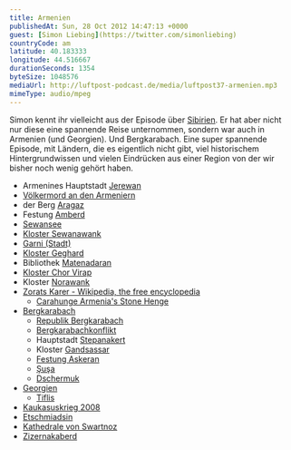 ```yaml
---
title: Armenien
publishedAt: Sun, 28 Oct 2012 14:47:13 +0000
guest: [Simon Liebing](https://twitter.com/simonliebing)
countryCode: am
latitude: 40.183333
longitude: 44.516667
durationSeconds: 1354
byteSize: 1048576 
mediaUrl: http://luftpost-podcast.de/media/luftpost37-armenien.mp3
mimeType: audio/mpeg
---
```


Simon kennt ihr vielleicht aus der Episode über [Sibirien](http://luftpost-podcast.de/sibirien). Er hat aber nicht nur diese eine spannende Reise unternommen, sondern war auch in Armenien (und Georgien). Und Bergkarabach. Eine super spannende Episode, mit Ländern, die es eigentlich nicht gibt, viel historischem Hintergrundwissen und vielen Eindrücken aus einer Region von der wir bisher noch wenig gehört haben. 
* Armenines Hauptstadt [Jerewan](https://de.wikipedia.org/wiki/Yerevan)
* [Völkermord an den Armeniern](https://de.wikipedia.org/wiki/V%C3%B6lkermord%5Fan%5Fden%5FArmeniern)
* der Berg [Aragaz](https://de.wikipedia.org/wiki/Aragaz)
* Festung [Amberd](https://de.wikipedia.org/wiki/Amberd)
* [Sewansee](https://de.wikipedia.org/wiki/Sewansee)
* [Kloster Sewanawank](https://de.wikipedia.org/wiki/Sewanawank)
* [Garni (Stadt)](https://de.wikipedia.org/wiki/Garni%5F%28Stadt%29)
* [Kloster Geghard](https://de.wikipedia.org/wiki/Kloster%5FGeghard)
* Bibliothek [Matenadaran](https://de.wikipedia.org/wiki/Matenadaran)
* [Kloster Chor Virap](https://de.wikipedia.org/wiki/Khor%5FVirap)
* Kloster [Norawank](https://de.wikipedia.org/wiki/Norawank)
* [Zorats Karer - Wikipedia, the free encyclopedia](https://en.wikipedia.org/wiki/Zorats%5FKarer)  
   * [Carahunge Armenia's Stone Henge](http://www.carahunge.com/)
* [Bergkarabach](https://de.wikipedia.org/wiki/Bergkarabach)  
   * [Republik Bergkarabach](https://de.wikipedia.org/wiki/Republik%5FBergkarabach)  
   * [Bergkarabachkonflikt](https://de.wikipedia.org/wiki/Bergkarabachkonflikt)  
   * Hauptstadt [Stepanakert](https://de.wikipedia.org/wiki/Stepanakert)  
   * Kloster [Gandsassar](https://de.wikipedia.org/wiki/Gandsassar)  
   * [Festung Askeran](http://www.hyurservice.com/de/sights/askeran%5Fde.html)  
   * [Şuşa](https://de.wikipedia.org/wiki/Schuschi)  
   * [Dschermuk](https://de.wikipedia.org/wiki/Jermuk)
* [Georgien](https://de.wikipedia.org/wiki/Georgien)  
   * [Tiflis](https://de.wikipedia.org/wiki/Tiflis)
* [Kaukasuskrieg 2008](https://de.wikipedia.org/wiki/Kaukasus-Konflikt%5F2008)
* [Etschmiadsin](https://de.wikipedia.org/wiki/Etschmiadsin)
* [Kathedrale von Swartnoz](https://de.wikipedia.org/wiki/Kathedrale%5Fvon%5FSwartnoz)
* [Zizernakaberd](https://de.wikipedia.org/wiki/Zizernakaberd)
